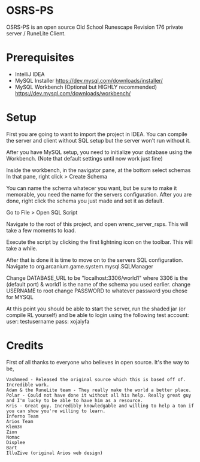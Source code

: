 # OSRS-PS


OSRS-PS is an open source Old School Runescape Revision 176 private server / RuneLite Client.

# Prerequisites

  - IntelliJ IDEA
  - MySQL Installer https://dev.mysql.com/downloads/installer/
  - MySQL Workbench (Optional but HIGHLY recommended) https://dev.mysql.com/downloads/workbench/


# Setup
  First you are going to want to import the project in IDEA.
  You can compile the server and client without SQL setup but the server won't run without it.
  
  After you have MySQL setup, you need to initialize your database using the Workbench.
  (Note that default settings until now work just fine)
 
  Inside the workbench, in the navigator pane, at the bottom select schemas
  In that pane, right click > Create Schema
  
  You can name the schema whatecer you want, but be sure to make it memorable, you need the name for the servers configuration. After you are done, right click the schema you just made and set it as default.
  
  Go to File > Open SQL Script
  
  Navigate to the root of this project, and open wrenc_server_rsps. This will take a few moments to load.
  
 Execute the script by clicking the first lightning icon on the toolbar. This will take a while.
 
 After that is done it is time to move on to the servers SQL configuration.
 Navigate to org.arcanium.game.system.mysql.SQLManager
 
Change DATABASE_URL to be "localhost:3306/world1" where 3306 is the (default port) & world1 is the name of the schema you used earlier.
change USERNAME to root
change PASSWORD to whatever password you chose for MYSQL

At this point you should be able to start the server, run the shaded jar (or compile RL yourself) and be able to login using the following test account:
user: testusername
pass: xojaiyfa
  
  
  # Credits
  First of all thanks to everyone who believes in open source. It's the way to be,
  
    Vashmeed - Released the original source which this is based off of. Incredible work.
    Adam & the RuneLite team - They really make the world a better place.
    Polar - Could not have done it without all his help. Really great guy and I'm lucky to be able to have him as a resource.
    Kris - Great guy. Incredibly knowledgable and willing to help a ton if you can show you're willing to learn.
    Inferno Team
    Arios Team
    Klem3n
    Zion
    Nomac
    Displee
    Bart
    IlluZive (original Arios web design)
